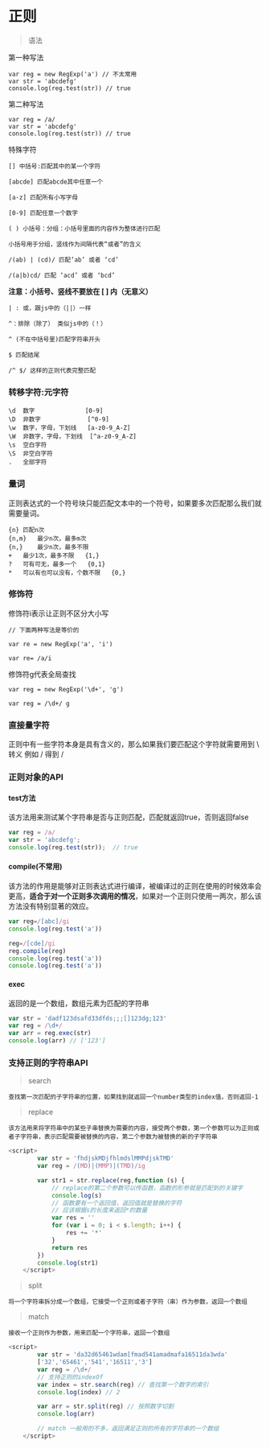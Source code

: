 # 正则

> 语法

第一种写法

    var reg = new RegExp('a') // 不太常用
    var str = 'abcdefg'
    console.log(reg.test(str)) // true

第二种写法

    var reg = /a/
    var str = 'abcdefg'
    console.log(reg.test(str)) // true

特殊字符

    [] 中括号:匹配其中的某一个字符

    [abcde] 匹配abcde其中任意一个

    [a-z] 匹配所有小写字母

    [0-9] 匹配任意一个数字

    ( ) 小括号：分组：小括号里面的内容作为整体进行匹配

    小括号用于分组，竖线作为间隔代表“或者”的含义

    /(ab) | (cd)/ 匹配’ab’ 或者 ‘cd’

    /(a|b)cd/ 匹配 ‘acd’ 或者 ‘bcd’

**注意：小括号、竖线不要放在 [ ] 内（无意义）**

    | : 或，跟js中的（||）一样

    ^：排除（除了） 类似js中的（！）

    ^ (不在中括号里)匹配字符串开头

    $ 匹配结尾

    /^ $/ 这样的正则代表完整匹配

### 转移字符:元字符

    \d	数字	            [0-9]
    \D	非数字	            [^0-9]
    \w	数字，字母，下划线	[a-z0-9_A-Z]
    \W	非数字，字母，下划线	[^a-z0-9_A-Z]
    \s	空白字符	
    \S	非空白字符	
    .	全部字符

### 量词

正则表达式的一个符号块只能匹配文本中的一个符号，如果要多次匹配那么我们就需要量词。

    {n}	匹配n次	
    {n,m}	最少n次，最多m次	
    {n,}	最少n次，最多不限	
    +	最少1次，最多不限	{1,}
    ?	可有可无，最多一个	{0,1}
    *	可以有也可以没有，个数不限	{0,}

### 修饰符

修饰符i表示让正则不区分大小写

    // 下面两种写法是等价的

    var re = new RegExp('a', 'i')

    var re= /a/i

修饰符g代表全局查找

    var reg = new RegExp('\d+', 'g')

    var reg = /\d+/ g

### 直接量字符

正则中有一些字符本身是具有含义的，那么如果我们要匹配这个字符就需要用到 \ 转义  例如 \/ 得到 /

### 正则对象的API

#### test方法

该方法用来测试某个字符串是否与正则匹配，匹配就返回true，否则返回false

```js
var reg = /a/
var str = 'abcdefg';
console.log(reg.test(str));  // true
```

#### compile(不常用)

该方法的作用是能够对正则表达式进行编译，被编译过的正则在使用的时候效率会更高，**适合于对一个正则多次调用的情况**，如果对一个正则只使用一两次，那么该方法没有特别显著的效应。

```js
var reg=/[abc]/gi
console.log(reg.test('a'))

reg=/[cde]/gi
reg.compile(reg)
console.log(reg.test('a'))
console.log(reg.test('a'))
```

#### exec

返回的是一个数组，数组元素为匹配的字符串

```js
var str = 'dadf123dsafd33dfds;;;[]123dg;123'
var reg = /\d+/
var arr = reg.exec(str)
console.log(arr) // ['123']
```

### 支持正则的字符串API

> search

    查找第一次匹配的子字符串的位置，如果找到就返回一个number类型的index值，否则返回-1

> replace

    该方法用来将字符串中的某些子串替换为需要的内容，接受两个参数，第一个参数可以为正则或者子字符串，表示匹配需要被替换的内容，第二个参数为被替换的新的子字符串

```js
<script>
        var str = 'fhdjskMDjfhlmdslMMPdjskTMD'
        var reg = /(MD)|(MMP)|(TMD)/ig

        var str1 = str.replace(reg,function (s) {
            // replace的第二个参数可以传函数，函数的形参就是匹配到的关键字
            console.log(s)
            // 函数要有一个返回值，返回值就是替换的字符
            // 应该根据s的长度来返回*的数量
            var res = ''
            for (var i = 0; i < s.length; i++) {
                res += '*'
            }
            return res
        })
        console.log(str1)
    </script>
```

> split

    将一个字符串拆分成一个数组，它接受一个正则或者子字符（串）作为参数，返回一个数组

> match

    接收一个正则作为参数，用来匹配一个字符串，返回一个数组

```js
<script>
        var str = 'da32d65461wdam[fmad541amadmafa16511da3wda'
        ['32','65461','541','16511','3']
        var reg = /\d+/
        // 支持正则的indexOf
        var index = str.search(reg) // 查找第一个数字的索引
        console.log(index) // 2

        var arr = str.split(reg) // 按照数字切割
        console.log(arr)

        // match 一般用的不多，返回满足正则的所有的字符串的一个数组
    </script>
```

